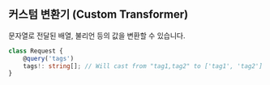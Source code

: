 ## 커스텀 변환기 (Custom Transformer)

문자열로 전달된 배열, 불리언 등의 값을 변환할 수 있습니다.

```typescript
class Request {
    @query('tags')
    tags!: string[]; // Will cast from "tag1,tag2" to ['tag1', 'tag2']
}
```
